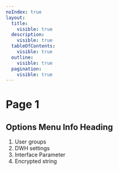 ```yaml
---
noIndex: true
layout:
  title:
    visible: true
  description:
    visible: true
  tableOfContents:
    visible: true
  outline:
    visible: true
  pagination:
    visible: true
---
```


# Page 1

## Options Menu Info Heading

1. User groups
2. &#x20;DWH settings
3. Interface Parameter&#x20;
4. Encrypted string
